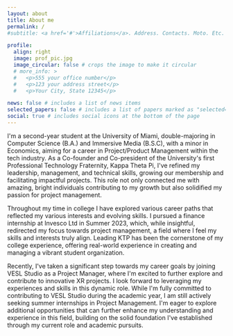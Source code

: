 ```yaml
---
layout: about
title: About me
permalink: /
#subtitle: <a href='#'>Affiliations</a>. Address. Contacts. Moto. Etc.

profile:
  align: right
  image: prof_pic.jpg
  image_circular: false # crops the image to make it circular
  # more_info: >
  #   <p>555 your office number</p>
  #   <p>123 your address street</p>
  #   <p>Your City, State 12345</p>

news: false # includes a list of news items
selected_papers: false # includes a list of papers marked as "selected={true}"
social: true # includes social icons at the bottom of the page
---
```


I'm a second-year student at the University of Miami, double-majoring in Computer Science (B.A.) and Immersive Media (B.S.C), with a minor in Economics, aiming for a career in Project/Product Management within the tech industry. As a Co-founder and Co-president of the University's first Professional Technology Fraternity, Kappa Theta Pi, I've refined my leadership, management, and technical skills, growing our membership and facilitating impactful projects. This role not only connected me with amazing, bright individuals contributing to my growth but also solidified my passion for project management.

Throughout my time in college I have explored various career paths that reflected my various interests and evolving skills. I pursued a finance internship at Invesco Ltd in Summer 2023, which, while insightful, redirected my focus towards project management, a field where I feel my skills and interests truly align. Leading KTP has been the cornerstone of my college experience, offering real-world experience in creating and managing a vibrant student organization.

Recently, I've taken a significant step towards my career goals by joining VESL Studio as a Project Manager, where I'm excited to further explore and contribute to innovative XR projects. I look forward to leveraging my experiences and skills in this dynamic role. While I'm fully committed to contributing to VESL Studio during the academic year, I am still actively seeking summer internships in Project Management. I'm eager to explore additional opportunities that can further enhance my understanding and experience in this field, building on the solid foundation I've established through my current role and academic pursuits.

